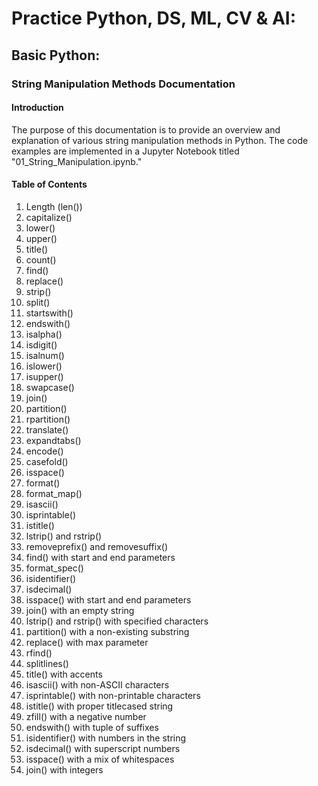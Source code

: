 # **Practice Python, DS, ML, CV & AI:**

## **Basic Python:**

### **String Manipulation Methods Documentation**
#### **Introduction**
The purpose of this documentation is to provide an overview and explanation of various string manipulation methods in Python. The code examples are implemented in a Jupyter Notebook titled "01_String_Manipulation.ipynb."

#### **Table of Contents**

 1) Length (len())
 2) capitalize()
 3) lower()
 4) upper()
 5) title()
 6) count()
 7) find()
 8) replace()
 9) strip()
 10) split()
 11) startswith()
 12) endswith()
 13) isalpha()
 14) isdigit()
 15) isalnum()
 16) islower()
 17) isupper()
 18) swapcase()
 19) join()
 20) partition()
 21) rpartition()
 22) translate()
 23) expandtabs()
 24) encode()
 25) casefold()
 26) isspace()
 27) format()
 28) format_map()
 29) isascii()
 30) isprintable()
 31) istitle()
 32) lstrip() and rstrip()
 33) removeprefix() and removesuffix()
 34) find() with start and end parameters
 35) format_spec()
 36) isidentifier()
 37) isdecimal()
 38) isspace() with start and end parameters
 39) join() with an empty string
 40) lstrip() and rstrip() with specified characters
 41) partition() with a non-existing substring
 42) replace() with max parameter
 43) rfind()
 44) splitlines()
 45) title() with accents
 46) isascii() with non-ASCII characters
 47) isprintable() with non-printable characters
 48) istitle() with proper titlecased string
 49) zfill() with a negative number
 50) endswith() with tuple of suffixes
 51) isidentifier() with numbers in the string
 52) isdecimal() with superscript numbers
 53) isspace() with a mix of whitespaces
 54) join() with integers
